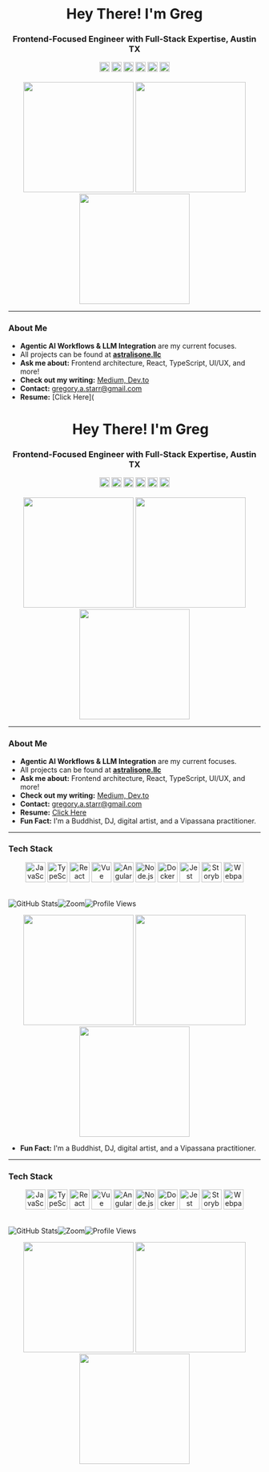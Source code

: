 <h1 align="center">Hey There! I'm Greg</h1>
<h3 align="center">Frontend-Focused Engineer with Full-Stack Expertise, Austin TX</h3>

<div align="center">
  <img src="https://img.shields.io/static/v1?message=YAHOO&logo=yahoo Inc&label=&color=purple&logoColor=white&style=for-the-badge" height="20"       alt="youtube logo" />
  <img src="https://img.shields.io/static/v1?message=FriendFinder&logo=aff&label=&color=red&logoColor=white&style=for-the-badge" height="20"           alt="instagram logo" />
  <img src="https://img.shields.io/static/v1?message=Gerson/Lerman&logo=glg&label=&color=gray&logoColor=white&style=for-the-badge" height="20"           alt="twitch logo" />
  <img src="https://img.shields.io/static/v1?message=RAPP Inc&logo=rapp&label=&color=orange&logoColor=white&style=for-the-badge" height="20"         alt="discord logo" />
  <img src="https://img.shields.io/static/v1?message=US ARMY&logo=army&label=&color=green&logoColor=white&style=for-the-badge" height="20"      alt="gmail logo" />
  <img src="https://img.shields.io/static/v1?message=SENIORADVISOR&logo=sa&label=&color=pink&logoColor=white&style=for-the-badge" height="20" alt="linkedin logo" />
</div>

<br/>

<div align="center">
  <img height="220" src="https://cdn.discordapp.com/attachments/1012691893865414670/1058212538841579610/gstarrltd_abrupt_chaos_89d06322-eac7-4ffc-8453-eb8b5e652a7d.png" />
  <img height="220" src="https://cdn.discordapp.com/attachments/1012691893865414670/1058212108858306670/gstarrltd_abrupt_chaos_aa8dc983-c54e-44a3-a7f4-933808070518.png" />
  <img height="220" src="https://cdn.discordapp.com/ephemeral-attachments/1012691893865414670/1058212437251338250/progress_image_90_88549c33-5b2f-4db1-bfc4-dc44c0cafbd0.webp" />
</div>

---

### About Me

- **Agentic AI Workflows & LLM Integration** are my current focuses.  
- All projects can be found at **[astralisone.llc](https://astralisone.llc)**  
- **Ask me about:** Frontend architecture, React, TypeScript, UI/UX, and more!  
- **Check out my writing:** [Medium, Dev.to](https://medium.com)  
- **Contact:** gregory.a.starr@gmail.com  
- **Resume:** [Click Here](<h1 align="center">Hey There! I'm Greg</h1>
<h3 align="center">Frontend-Focused Engineer with Full-Stack Expertise, Austin TX</h3>

<div align="center">
  <img src="https://img.shields.io/static/v1?message=Youtube&logo=youtube&label=&color=purple&logoColor=white&style=for-the-badge" height="20" alt="youtube logo" />
  <img src="https://img.shields.io/static/v1?message=Instagram&logo=instagram&label=&color=E4405F&logoColor=white&style=for-the-badge" height="20" alt="instagram logo" />
  <img src="https://img.shields.io/static/v1?message=Twitch&logo=twitch&label=&color=9146FF&logoColor=white&style=for-the-badge" height="20" alt="twitch logo" />
  <img src="https://img.shields.io/static/v1?message=Discord&logo=discord&label=&color=7289DA&logoColor=white&style=for-the-badge" height="20" alt="discord logo" />
  <img src="https://img.shields.io/static/v1?message=Gmail&logo=gmail&label=&color=D14836&logoColor=white&style=for-the-badge" height="20" alt="gmail logo" />
  <img src="https://img.shields.io/static/v1?message=LinkedIn&logo=linkedin&label=&color=0077B5&logoColor=white&style=for-the-badge" height="20" alt="linkedin logo" />
</div>

<br/>

<div align="center">
  <img height="220" src="https://cdn.discordapp.com/attachments/1012691893865414670/1058212538841579610/gstarrltd_abrupt_chaos_89d06322-eac7-4ffc-8453-eb8b5e652a7d.png" />
  <img height="220" src="https://cdn.discordapp.com/attachments/1012691893865414670/1058212108858306670/gstarrltd_abrupt_chaos_aa8dc983-c54e-44a3-a7f4-933808070518.png" />
  <img height="220" src="https://cdn.discordapp.com/ephemeral-attachments/1012691893865414670/1058212437251338250/progress_image_90_88549c33-5b2f-4db1-bfc4-dc44c0cafbd0.webp" />
</div>

---

### About Me

- **Agentic AI Workflows & LLM Integration** are my current focuses.  
- All projects can be found at **[astralisone.llc](https://astralisone.llc)**  
- **Ask me about:** Frontend architecture, React, TypeScript, UI/UX, and more!  
- **Check out my writing:** [Medium, Dev.to](https://medium.com)  
- **Contact:** gregory.a.starr@gmail.com  
- **Resume:** [Click Here](https://docs.google.com/document/d/1S6gdUK8Voe2nV4HPeElpKxNf9b_MqOtnDoQoDflocNU/edit?usp=sharing)  
- **Fun Fact:** I'm a Buddhist, DJ, digital artist, and a Vipassana practitioner.

---

### Tech Stack
<div align="center">
  <img src="https://cdn.jsdelivr.net/gh/devicons/devicon/icons/javascript/javascript-original.svg" height="40" alt="JavaScript" />
  <img src="https://cdn.jsdelivr.net/gh/devicons/devicon/icons/typescript/typescript-original.svg" height="40" alt="TypeScript" />
  <img src="https://cdn.jsdelivr.net/gh/devicons/devicon/icons/react/react-original.svg" height="40" alt="React" />
  <img src="https://cdn.jsdelivr.net/gh/devicons/devicon/icons/vuejs/vuejs-original.svg" height="40" alt="Vue" />
  <img src="https://cdn.jsdelivr.net/gh/devicons/devicon/icons/angularjs/angularjs-original.svg" height="40" alt="AngularJS" />
  <img src="https://cdn.jsdelivr.net/gh/devicons/devicon/icons/nodejs/nodejs-original.svg" height="40" alt="Node.js" />
  <img src="https://cdn.jsdelivr.net/gh/devicons/devicon/icons/docker/docker-original.svg" height="40" alt="Docker" />
  <img src="https://cdn.jsdelivr.net/gh/devicons/devicon/icons/jest/jest-plain.svg" height="40" alt="Jest" />
  <img src="https://cdn.jsdelivr.net/gh/devicons/devicon/icons/storybook/storybook-original.svg" height="40" alt="Storybook" />
  <img src="https://cdn.jsdelivr.net/gh/devicons/devicon/icons/webpack/webpack-original.svg" height="40" alt="Webpack" />
  <!-- add or remove icons as desired -->
</div>

<br/>

<p style="display: flex; width: 100%;">
  <img src="https://github-readme-stats.vercel.app/api?username=gregoryStarr&theme=blue-green" alt="GitHub Stats" />
  <img src="https://img.shields.io/badge/Zoom-2D8CFF?style=for-the-badge&logo=zoom&logoColor=white" alt="Zoom" />
  <img src="https://komarev.com/ghpvc/?username=gregorystarr&label=Profile%20views&color=0e75b6&style=flat" alt="Profile Views" />
</p>

<div align="center">
  <img height="220" src="https://cdn.discordapp.com/attachments/1012691893865414670/1058211743865778286/gstarrltd_abrupt_chaos_24718df1-55a0-4c87-898f-6a2807c8876c.png" />
  <img height="220" src="https://cdn.discordapp.com/attachments/1012691893865414670/1058211604644237322/gstarrltd_abrupt_chaos_8c6a41d7-925f-47dc-a409-63b05211907e.png" />
  <img height="220" src="https://cdn.midjourney.com/acbdfab8-4600-4075-b24a-313e23cdf228/grid_0.png" />
</div>
  
- **Fun Fact:** I'm a Buddhist, DJ, digital artist, and a Vipassana practitioner.

---

### Tech Stack
<div align="center">
  <img src="https://cdn.jsdelivr.net/gh/devicons/devicon/icons/javascript/javascript-original.svg" height="40" alt="JavaScript" />
  <img src="https://cdn.jsdelivr.net/gh/devicons/devicon/icons/typescript/typescript-original.svg" height="40" alt="TypeScript" />
  <img src="https://cdn.jsdelivr.net/gh/devicons/devicon/icons/react/react-original.svg" height="40" alt="React" />
  <img src="https://cdn.jsdelivr.net/gh/devicons/devicon/icons/vuejs/vuejs-original.svg" height="40" alt="Vue" />
  <img src="https://cdn.jsdelivr.net/gh/devicons/devicon/icons/angularjs/angularjs-original.svg" height="40" alt="AngularJS" />
  <img src="https://cdn.jsdelivr.net/gh/devicons/devicon/icons/nodejs/nodejs-original.svg" height="40" alt="Node.js" />
  <img src="https://cdn.jsdelivr.net/gh/devicons/devicon/icons/docker/docker-original.svg" height="40" alt="Docker" />
  <img src="https://cdn.jsdelivr.net/gh/devicons/devicon/icons/jest/jest-plain.svg" height="40" alt="Jest" />
  <img src="https://cdn.jsdelivr.net/gh/devicons/devicon/icons/storybook/storybook-original.svg" height="40" alt="Storybook" />
  <img src="https://cdn.jsdelivr.net/gh/devicons/devicon/icons/webpack/webpack-original.svg" height="40" alt="Webpack" />
  <!-- add or remove icons as desired -->
</div>

<br/>

<p style="display: flex; width: 100%;">
  <img src="https://github-readme-stats.vercel.app/api?username=gregoryStarr&theme=blue-green" alt="GitHub Stats" />
  <img src="https://img.shields.io/badge/Zoom-2D8CFF?style=for-the-badge&logo=zoom&logoColor=white" alt="Zoom" />
  <img src="https://komarev.com/ghpvc/?username=gregorystarr&label=Profile%20views&color=0e75b6&style=flat" alt="Profile Views" />
</p>

<div align="center">
  <img height="220" src="https://cdn.discordapp.com/attachments/1012691893865414670/1058211743865778286/gstarrltd_abrupt_chaos_24718df1-55a0-4c87-898f-6a2807c8876c.png" />
  <img height="220" src="https://cdn.discordapp.com/attachments/1012691893865414670/1058211604644237322/gstarrltd_abrupt_chaos_8c6a41d7-925f-47dc-a409-63b05211907e.png" />
  <img height="220" src="https://cdn.midjourney.com/acbdfab8-4600-4075-b24a-313e23cdf228/grid_0.png" />
</div>

